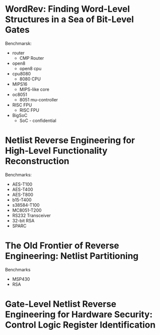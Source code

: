 # WordRev: Finding Word-Level Structures in a Sea of Bit-Level Gates

Benchmarsk:
* router
  * CMP Router
* open8
  * open8 cpu
* cpu8080
  * 8080 CPU
* MIPS16
  * MIPS-like core
* oc8051
  * 8051 mu-controller
* RISC FPU
  * RISC FPU
* BigSoC
  * SoC - confidential

# Netlist Reverse Engineering for High-Level Functionality Reconstruction

Benchmarks: 
* AES-T100
* AES-T400
* AES-T800
* b15-T400
* s38584-T100
* MC8051-T200
* RS232 Transceiver
* 32-bit RSA
* SPARC

# The Old Frontier of Reverse Engineering: Netlist Partitioning

Benchmarks
* MSP430
* RSA

# Gate-Level Netlist Reverse Engineering for Hardware Security: Control Logic Register Identification

